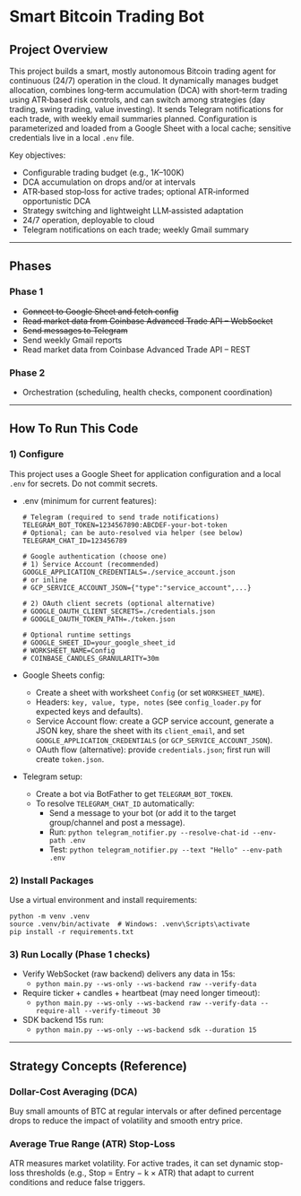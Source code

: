 # Smart Bitcoin Trading Bot

## Project Overview
This project builds a smart, mostly autonomous Bitcoin trading agent for continuous (24/7) operation in the cloud. It dynamically manages budget allocation, combines long‑term accumulation (DCA) with short‑term trading using ATR‑based risk controls, and can switch among strategies (day trading, swing trading, value investing). It sends Telegram notifications for each trade, with weekly email summaries planned. Configuration is parameterized and loaded from a Google Sheet with a local cache; sensitive credentials live in a local `.env` file.

Key objectives:
- Configurable trading budget (e.g., $1K–$100K)
- DCA accumulation on drops and/or at intervals
- ATR‑based stop‑loss for active trades; optional ATR‑informed opportunistic DCA
- Strategy switching and lightweight LLM‑assisted adaptation
- 24/7 operation, deployable to cloud
- Telegram notifications on each trade; weekly Gmail summary

---

## Phases

### Phase 1
- ~~Connect to Google Sheet and fetch config~~
- ~~Read market data from Coinbase Advanced Trade API – WebSocket~~
- ~~Send messages to Telegram~~
- Send weekly Gmail reports
- Read market data from Coinbase Advanced Trade API – REST

### Phase 2
- Orchestration (scheduling, health checks, component coordination)

---

## How To Run This Code

### 1) Configure
This project uses a Google Sheet for application configuration and a local `.env` for secrets. Do not commit secrets.

- .env (minimum for current features):
  ```
  # Telegram (required to send trade notifications)
  TELEGRAM_BOT_TOKEN=1234567890:ABCDEF-your-bot-token
  # Optional; can be auto-resolved via helper (see below)
  TELEGRAM_CHAT_ID=123456789

  # Google authentication (choose one)
  # 1) Service Account (recommended)
  GOOGLE_APPLICATION_CREDENTIALS=./service_account.json
  # or inline
  # GCP_SERVICE_ACCOUNT_JSON={"type":"service_account",...}

  # 2) OAuth client secrets (optional alternative)
  # GOOGLE_OAUTH_CLIENT_SECRETS=./credentials.json
  # GOOGLE_OAUTH_TOKEN_PATH=./token.json

  # Optional runtime settings
  # GOOGLE_SHEET_ID=your_google_sheet_id
  # WORKSHEET_NAME=Config
  # COINBASE_CANDLES_GRANULARITY=30m
  ```

- Google Sheets config:
  - Create a sheet with worksheet `Config` (or set `WORKSHEET_NAME`).
  - Headers: `key, value, type, notes` (see `config_loader.py` for expected keys and defaults).
  - Service Account flow: create a GCP service account, generate a JSON key, share the sheet with its `client_email`, and set `GOOGLE_APPLICATION_CREDENTIALS` (or `GCP_SERVICE_ACCOUNT_JSON`).
  - OAuth flow (alternative): provide `credentials.json`; first run will create `token.json`.

- Telegram setup:
  - Create a bot via BotFather to get `TELEGRAM_BOT_TOKEN`.
  - To resolve `TELEGRAM_CHAT_ID` automatically:
    - Send a message to your bot (or add it to the target group/channel and post a message).
    - Run: `python telegram_notifier.py --resolve-chat-id --env-path .env`
    - Test: `python telegram_notifier.py --text "Hello" --env-path .env`

### 2) Install Packages
Use a virtual environment and install requirements:
```
python -m venv .venv
source .venv/bin/activate  # Windows: .venv\Scripts\activate
pip install -r requirements.txt
```

### 3) Run Locally (Phase 1 checks)
- Verify WebSocket (raw backend) delivers any data in 15s:
  - `python main.py --ws-only --ws-backend raw --verify-data`
- Require ticker + candles + heartbeat (may need longer timeout):
  - `python main.py --ws-only --ws-backend raw --verify-data --require-all --verify-timeout 30`
- SDK backend 15s run:
  - `python main.py --ws-only --ws-backend sdk --duration 15`

---

## Strategy Concepts (Reference)

### Dollar-Cost Averaging (DCA)
Buy small amounts of BTC at regular intervals or after defined percentage drops to reduce the impact of volatility and smooth entry price.

### Average True Range (ATR) Stop-Loss
ATR measures market volatility. For active trades, it can set dynamic stop-loss thresholds (e.g., Stop = Entry − k × ATR) that adapt to current conditions and reduce false triggers.
